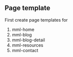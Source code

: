 ## Page template

First create page templates for

1. mml-home
2. mml-blog
3. mml-blog-detail
4. mml-resources
5. mml-contact